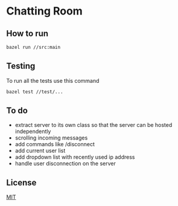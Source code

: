 # Chatting Room

## How to run

```bash
bazel run //src:main
```
## Testing

To run all the tests use this command
```bash
bazel test //test/...
```

## To do
- extract server to its own class so that the server can be hosted independently
- scrolling incoming messages
- add commands like /disconnect
- add current user list
- add dropdown list with recently used ip address
- handle user disconnection on the server


## License

[MIT](https://choosealicense.com/licenses/mit/)
